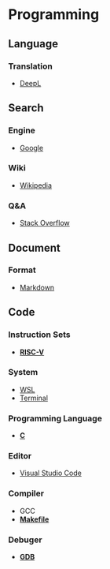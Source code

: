 # Programming

## Language
### Translation
* [DeepL](https://www.deepl.com/)


## Search
### Engine
* [Google](https://www.google.com/)

### Wiki
* [Wikipedia](https://en.wikipedia.org/)

### Q&A
* [Stack Overflow](https://stackoverflow.co/)


## Document
### Format
* [Markdown](https://daringfireball.net/projects/markdown/)


## Code
### Instruction Sets
* **[RISC-V](./docs/risc-v/README.html)**

### System
* [WSL](https://learn.microsoft.com/en-us/windows/wsl/)
* [Terminal](./my_docs/terminal/README.html)

### Programming Language
* **[C](./docs/c/README.html)**

### Editor
* [Visual Studio Code](https://code.visualstudio.com/)

### Compiler
* GCC
* **[Makefile](./docs/makefile/README.html)**

### Debuger
* **[GDB](./docs/gdb/README.html)**